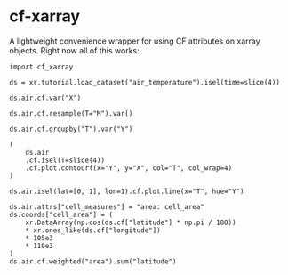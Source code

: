 # cf-xarray


A lightweight convenience wrapper for using CF attributes on xarray objects. Right now all of this works:

```
import cf_xarray

ds = xr.tutorial.load_dataset("air_temperature").isel(time=slice(4))

ds.air.cf.var("X")

ds.air.cf.resample(T="M").var()

ds.air.cf.groupby("T").var("Y")

(
	ds.air
	.cf.isel(T=slice(4))
	.cf.plot.contourf(x="Y", y="X", col="T", col_wrap=4)
)

ds.air.isel(lat=[0, 1], lon=1).cf.plot.line(x="T", hue="Y")

ds.air.attrs["cell_measures"] = "area: cell_area"
ds.coords["cell_area"] = (
    xr.DataArray(np.cos(ds.cf["latitude"] * np.pi / 180))
    * xr.ones_like(ds.cf["longitude"])
    * 105e3
    * 110e3
)
ds.air.cf.weighted("area").sum("latitude")

```
